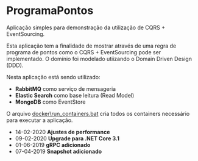 # ProgramaPontos
Aplicação simples para demonstração da utilização de CQRS + EventSourcing.

Esta aplicação tem a finalidade de mostrar através de uma regra de programa de pontos como o CQRS + EventSourcing pode ser implementado. O domínio foi modelado utiizando o Domain Driven Design (DDD).

Nesta aplicação está sendo utilizado:
<ul>
<li><b>RabbitMQ</b> como serviço de mensageria</li>
<li><b>Elastic Search</b> como base leitura (Read Model)</li>
<li><b>MongoDB</b> como EventStore</li>
</ul>

O arquivo <a href="https://github.com/patrickreinan/programapontos/blob/master/docker/run_containers.bat">docker\run_containers.bat</a> cria todos os containers necessário para executar a aplicação.

<ul>
<li>14-02-2020 <b>Ajustes de performance</b></li>  
<li>09-02-2020 <b>Upgrade para .NET Core 3.1</b></li>
<li>01-06-2019 <b>gRPC adicionado</b></li>
<li>07-04-2019 <b>Snapshot adicionado</b></li>
</ul>
